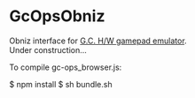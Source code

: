 # GcOpsObniz
Obniz interface for [G.C. H/W gamepad emulator](https://github.com/GameControllerizer/GcHwEmulator).  
Under construction...

To compile gc-ops_browser.js:

$ npm install
$ sh bundle.sh
